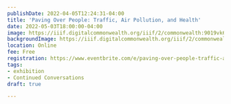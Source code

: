 ```yaml
---
publishDate: 2022-04-05T12:24:31-04:00
title: 'Paving Over People: Traffic, Air Pollution, and Health'
date: 2022-05-03T18:00:00-04:00
image: https://iiif.digitalcommonwealth.org/iiif/2/commonwealth:9019vk684/full/full/0/default.jpg
backgroundImage: https://iiif.digitalcommonwealth.org/iiif/2/commonwealth:9019vk684/full/full/0/default.jpg
location: Online
fee: Free
registration: https://www.eventbrite.com/e/paving-over-people-traffic-air-pollution-and-health-tickets-314699052337
tags:
- exhibition
- Continued Conversations
draft: true

---
```

